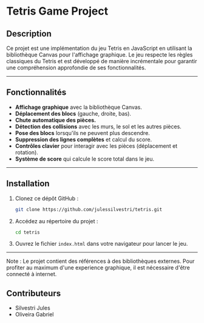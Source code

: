 # Tetris Game Project

## Description

Ce projet est une implémentation du jeu Tetris en JavaScript en utilisant la bibliothèque Canvas pour l'affichage graphique. Le jeu respecte les règles classiques du Tetris et est développé de manière incrémentale pour garantir une compréhension approfondie de ses fonctionnalités.

---

## Fonctionnalités

- **Affichage graphique** avec la bibliothèque Canvas.
- **Déplacement des blocs** (gauche, droite, bas).
- **Chute automatique des pièces.**
- **Détection des collisions** avec les murs, le sol et les autres pièces.
- **Pose des blocs** lorsqu'ils ne peuvent plus descendre.
- **Suppression des lignes complètes** et calcul du score.
- **Contrôles clavier** pour interagir avec les pièces (déplacement et rotation).
- **Système de score** qui calcule le score total dans le jeu.

---

## Installation

1. Clonez ce dépôt GitHub :

   ```bash
   git clone https://github.com/julessilvestri/tetris.git
   ```

2. Accédez au répertoire du projet :

   ```bash
   cd tetris
   ```

3. Ouvrez le fichier `index.html` dans votre navigateur pour lancer le jeu.

---

Note : Le projet contient des références à des bibliothèques externes. Pour profiter au maximum d'une experience graphique, il est nécessaire d'être connecté à internet.

## Contributeurs

- Silvestri Jules  
- Oliveira Gabriel

